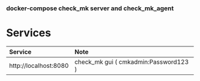 ### docker-compose check_mk server and check_mk_agent ###

# Services

| Service   | Note |
| :---      | :--- |
| http://localhost:8080 | check_mk gui ( cmkadmin:Password123 ) |
